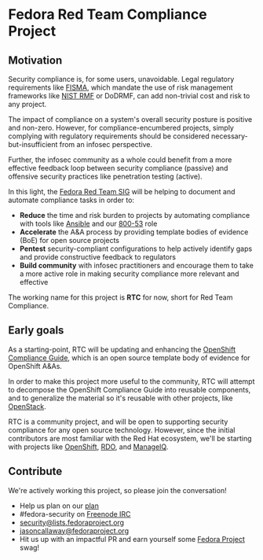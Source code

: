 # Fedora Red Team Compliance Project

## Motivation

Security compliance is, for some users, unavoidable. Legal regulatory requirements like [FISMA](https://en.wikipedia.org/wiki/Federal_Information_Security_Management_Act_of_2002), which mandate the use of risk management frameworks like [NIST RMF](https://en.wikipedia.org/wiki/Risk_management_framework) or DoDRMF, can add non-trivial cost and risk to any project.

The impact of compliance on a system's overall security posture is positive and non-zero. However, for compliance-encumbered projects, simply complying with regulatory requirements should be considered necessary-but-insufficient from an infosec perspective.

Further, the infosec community as a whole could benefit from a more effective feedback loop between security compliance (passive) and offensive security practices like penetration testing (active).

In this light, the [Fedora Red Team SIG](http://fedoraproject.org/wiki/SIGs/Red_Team) will be helping to document and automate compliance tasks in order to:

* **Reduce** the time and risk burden to projects by automating compliance with tools like [Ansible](https://www.ansible.com/) and our [800-53](https://github.com/fedoraredteam/ansible-role-800-53) role
* **Accelerate** the A&A process by providing template bodies of evidence (BoE) for open source projects
* **Pentest** security-compliant configurations to help actively identify gaps and provide constructive feedback to regulators
* **Build community** with infosec practitioners and encourage them to take a more active role in making security compliance more relevant and effective

The working name for this project is **RTC** for now, short for Red Team Compliance.

## Early goals

As a starting-point, RTC will be updating and enhancing the [OpenShift Compliance Guide](http://openshift-compliance-guide.readthedocs.io/en/latest/), which is an open source template body of evidence for OpenShift A&As.

In order to make this project more useful to the community, RTC will attempt to decompose the OpenShift Compliance Guide into reusable components, and to generalize the material so it's reusable with other projects, like [OpenStack](https://www.openstack.org/).

RTC is a community project, and will be open to supporting security compliance for any open source technology. However, since the initial contributors are most familiar with the Red Hat ecosystem, we'll be starting with projects like [OpenShift](https://www.openshift.org/), [RDO](https://www.rdoproject.org/), and [ManageIQ](http://manageiq.org/).

## Contribute

We're actively working this project, so please join the conversation!

* Help us plan on our [plan](https://github.com/fedoraredteam/compliance/milestone/1)
* #fedora-security on [Freenode IRC](https://webchat.freenode.net/)
* [security@lists.fedoraproject.org](mailto:security@lists.fedoraproject.org)
* [jasoncallaway@fedoraproject.org](mailto:jasoncallaway@fedoraproject.org)
* Hit us up with an impactful PR and earn yourself some [Fedora Project](https://fedoraproject.org/wiki/Fedora_Project_Wiki) swag!
